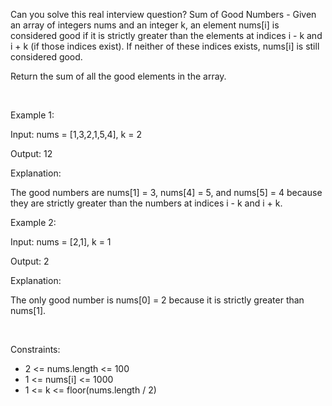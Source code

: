 Can you solve this real interview question? Sum of Good Numbers - Given an array of integers nums and an integer k, an element nums[i] is considered good if it is strictly greater than the elements at indices i - k and i + k (if those indices exist). If neither of these indices exists, nums[i] is still considered good.

Return the sum of all the good elements in the array.

 

Example 1:

Input: nums = [1,3,2,1,5,4], k = 2

Output: 12

Explanation:

The good numbers are nums[1] = 3, nums[4] = 5, and nums[5] = 4 because they are strictly greater than the numbers at indices i - k and i + k.

Example 2:

Input: nums = [2,1], k = 1

Output: 2

Explanation:

The only good number is nums[0] = 2 because it is strictly greater than nums[1].

 

Constraints:

 * 2 <= nums.length <= 100
 * 1 <= nums[i] <= 1000
 * 1 <= k <= floor(nums.length / 2)